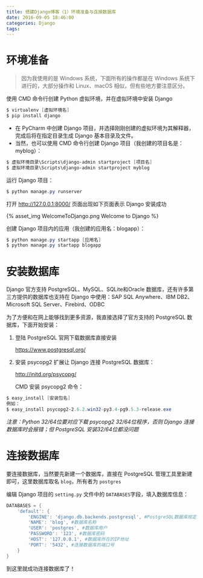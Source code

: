 ```yaml
---
title: 搭建Django博客（1）环境准备与连接数据库
date: 2016-09-05 18:46:00
categories: Django
tags:
---
```


# 环境准备

> 因为我使用的是 Windows 系统，下面所有的操作都是在 Windows 系统下进行的，大部分操作和 Linux、macOS 相似，但有些地方要注意区分。

使用 CMD 命令行创建 Python 虚拟环境，并在虚拟环境中安装 Django

```powershell
$ virtualenv [虚拟环境名]
$ pip install django
```

- 在 PyCharm 中创建 Django 项目，并选择刚刚创建的虚拟环境为其解释器，完成后将在指定目录生成 Django 基本目录及文件。
- 当然，也可以使用 CMD 命令行创建 Django 项目（我创建的项目名是：myblog）：

```powershell
$ 虚拟环境目录\Scripts\django-admin startproject [项目名]
$ 虚拟环境目录\Scripts\django-admin startproject myblog
```

运行 Django 项目：

```powershell
$ python manage.py runserver
```

打开 http://127.0.0.1:8000/ 页面出现如下页面表示 Django 安装成功

{% asset_img WelcomeToDjango.png Welcome to Django %}

创建 Django 项目内的应用（我创建的应用名：blogapp）：

```powershell
$ python manage.py startapp [应用名]
$ python manage.py startapp blogapp
```

# 安装数据库

Django 官方支持 PostgreSQL、MySQL、SQLite和Oracle 数据库，还有许多第三方提供的数据库也支持在 Django 中使用：SAP SQL Anywhere、IBM DB2、Microsoft SQL Server、Firebird、ODBC

为了方便和在网上能够找到更多资源，我直接选择了官方支持的 PostgreSQL 数据库，下面开始安装：

1. 登陆 PostgreSQL 官网下载数据库直接安装

   https://www.postgresql.org/

2. 安装 psycopg2 扩展让 Django 连接 PostgreSQL 数据库：

   http://initd.org/psycopg/

   CMD 安装 psycopg2 命令：

```powershell
$ easy_install [安装包名]
例如：
$ easy_install psycopg2-2.6.2.win32-py3.4-pg9.5.3-release.exe
```

*注意：Python 32/64位要对应下载 psycopg2 32/64位程序，否则 Django 连接数据库时会报错；但 PostgreSQL 安装32/64位都没问题*

# **连接数据库**

要连接数据库，当然要先新建一个数据库，直接在 PostgreSQL 管理工具里新建即可，这里数据库取名 `blog`，所有者为 `postgres`

编辑 Django 项目的 `setting.py` 文件中的 `DATABASES`字段，填入数据库信息：

```powershell
DATABASES = {
    'default': {
        'ENGINE': 'django.db.backends.postgresql', #PostgreSQL数据库规定写法
        'NAME': 'blog', #数据库名称
        'USER': 'postgres', #数据库用户
        'PASSWORD': '123', #数据库密码
        'HOST': '127.0.0.1', #数据库所在的IP地址
        'PORT': '5432', #连接数据库的端口号
    }
}
```

到这里就成功连接数据库了！